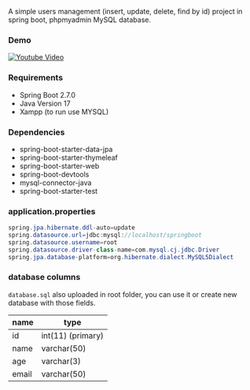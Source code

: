 A simple users management (insert, update, delete, find by id) project in spring boot, phpmyadmin MySQL database.

### Demo
[![Youtube Video](https://img.youtube.com/vi/SShpIJpJmhc/maxresdefault.jpg)](https://www.youtube.com/watch?v=SShpIJpJmhc)

### Requirements
* Spring Boot 2.7.0
* Java Version 17
* Xampp (to run use MYSQL)

### Dependencies
* spring-boot-starter-data-jpa
* spring-boot-starter-thymeleaf
* spring-boot-starter-web
* spring-boot-devtools
* mysql-connector-java
* spring-boot-starter-test

### application.properties
```java
spring.jpa.hibernate.ddl-auto=update
spring.datasource.url=jdbc:mysql://localhost/springboot
spring.datasource.username=root
spring.datasource.driver-class-name=com.mysql.cj.jdbc.Driver
spring.jpa.database-platform=org.hibernate.dialect.MySQL5Dialect
```

### database columns
`database.sql` also uploaded in root folder, you can use it or create new database with those fields.

| name  | type   |
| ------------ | ------------ |
| id  |  int(11) (primary) |
|  name  |  varchar(50) |
| age  |  varchar(3) |
|  email  |varchar(50)   |

